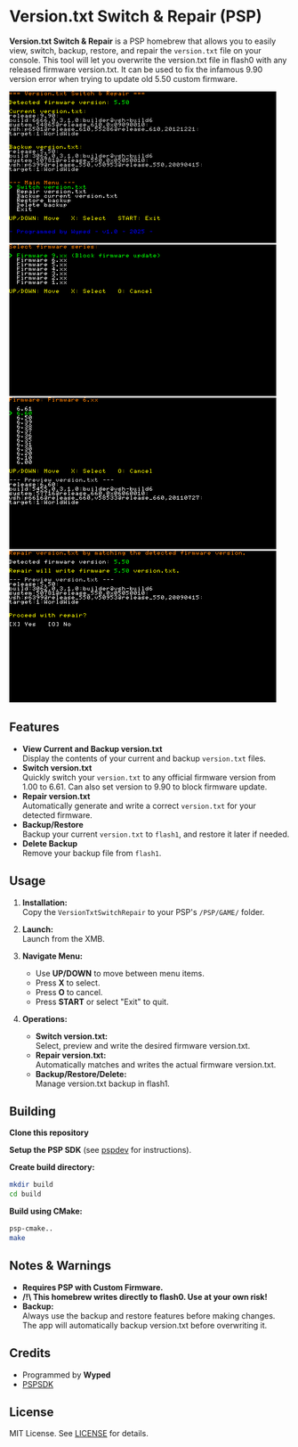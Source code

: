 # Version.txt Switch & Repair (PSP)

**Version.txt Switch & Repair** is a PSP homebrew that allows you to easily view, switch, backup, restore, and repair the `version.txt` file on your console. This tool will let you overwrite the version.txt file in flash0 with any released firmware version.txt. 
It can be used  to fix the infamous 9.90 version error when trying to update old 5.50 custom firmware.

![Screenshot 1](screenshots/pic_0000.bmp)
![Screenshot 2](screenshots/pic_0001.bmp)
![Screenshot 3](screenshots/pic_0002.bmp)
![Screenshot 4](screenshots/pic_0003.bmp)

## Features

- **View Current and Backup version.txt**  
  Display the contents of your current and backup `version.txt` files.
- **Switch version.txt**  
  Quickly switch your `version.txt` to any official firmware version from 1.00 to 6.61. Can also set version to 9.90 to block firmware update.
- **Repair version.txt**  
  Automatically generate and write a correct `version.txt` for your detected firmware.
- **Backup/Restore**  
  Backup your current `version.txt` to `flash1`, and restore it later if needed.
- **Delete Backup**  
  Remove your backup file from `flash1`.

## Usage

1. **Installation:**  
   Copy the `VersionTxtSwitchRepair` to your PSP's `/PSP/GAME/` folder.

2. **Launch:**  
   Launch from the XMB.

3. **Navigate Menu:**  
   - Use **UP/DOWN** to move between menu items.
   - Press **X** to select.
   - Press **O** to cancel.
   - Press **START** or select "Exit" to quit.

4. **Operations:**
   - **Switch version.txt:**  
     Select, preview and write the desired firmware version.txt.
   - **Repair version.txt:**  
     Automatically matches and writes the actual firmware version.txt.
   - **Backup/Restore/Delete:**  
     Manage version.txt backup in flash1.

## Building
**Clone this repository**

**Setup the PSP SDK** (see [pspdev](https://pspdev.github.io/) for instructions).

**Create build directory:**
   ```bash
   mkdir build
   cd build
   ```
**Build using CMake:**
   ```bash
   psp-cmake..
   make
   ```

## Notes & Warnings

- **Requires PSP with Custom Firmware.**  
- **/!\ This homebrew writes directly to flash0. Use at your own risk!** 
- **Backup:**  
  Always use the backup and restore features before making changes. The app will automatically backup version.txt before overwriting it.

## Credits

- Programmed by **Wyped**
- [PSPSDK](https://github.com/pspdev/pspsdk)

## License

MIT License. See [LICENSE](LICENSE) for details.
